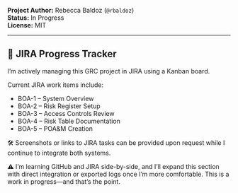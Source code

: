 **Project Author:** Rebecca Baldoz (`@rbaldoz`)  
**Status:** In Progress  
**License:** MIT

---

## 📌 JIRA Progress Tracker

I’m actively managing this GRC project in JIRA using a Kanban board.

Current JIRA work items include:
- BOA-1 – System Overview
- BOA-2 – Risk Register Setup
- BOA-3 – Access Controls Review
- BOA-4 – Risk Table Documentation
- BOA-5 – POA&M Creation

🛠️ Screenshots or links to JIRA tasks can be provided upon request while I continue to integrate both systems.

⚠️ I’m learning GitHub and JIRA side-by-side, and I’ll expand this section with direct integration or exported logs once I’m more comfortable. This is a work in progress—and that’s the point.
